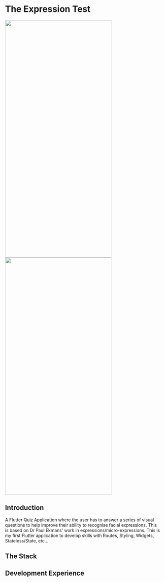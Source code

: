 # The Expression Test
<img src="https://github.com/hschuch-04/expression-test/assets/46430331/d79fd817-923a-4e15-aba8-4550a3ee512d" width="345" height="768" />
<img src="https://github.com/hschuch-04/expression-test/assets/46430331/5f8fc810-1673-4593-8e68-d4b6a465af1d" width="345" height="768" />


## Introduction
 A Flutter Quiz Application where the user has to answer a series of visual questions to help improve their ability to recognise facial expressions. This is based on Dr Paul Ekmans' work in expressions/micro-expressions. 
 This is my first Flutter application to develop skills with Routes, Styling, Widgets, Stateless/State, etc...

 ## The Stack


 ## Development Experience
